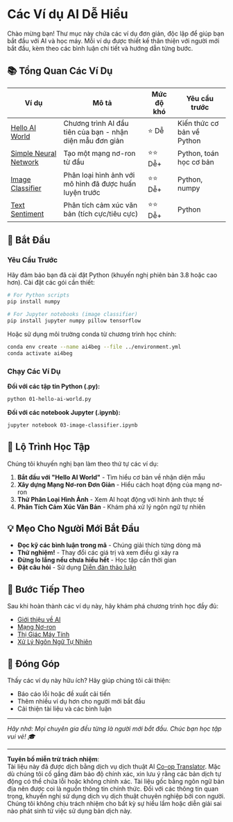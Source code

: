 <!--
CO_OP_TRANSLATOR_METADATA:
{
  "original_hash": "0d1babfdcbeb46525f2db3fbaaa54cd7",
  "translation_date": "2025-10-03T11:32:24+00:00",
  "source_file": "examples/README.md",
  "language_code": "vi"
}
-->
# Các Ví dụ AI Dễ Hiểu

Chào mừng bạn! Thư mục này chứa các ví dụ đơn giản, độc lập để giúp bạn bắt đầu với AI và học máy. Mỗi ví dụ được thiết kế thân thiện với người mới bắt đầu, kèm theo các bình luận chi tiết và hướng dẫn từng bước.

## 📚 Tổng Quan Các Ví Dụ

| Ví dụ | Mô tả | Mức độ khó | Yêu cầu trước |
|-------|-------|------------|---------------|
| [Hello AI World](../../../examples/01-hello-ai-world.py) | Chương trình AI đầu tiên của bạn - nhận diện mẫu đơn giản | ⭐ Dễ | Kiến thức cơ bản về Python |
| [Simple Neural Network](../../../examples/02-simple-neural-network.py) | Tạo một mạng nơ-ron từ đầu | ⭐⭐ Dễ+ | Python, toán học cơ bản |
| [Image Classifier](./03-image-classifier.ipynb) | Phân loại hình ảnh với mô hình đã được huấn luyện trước | ⭐⭐ Dễ+ | Python, numpy |
| [Text Sentiment](../../../examples/04-text-sentiment.py) | Phân tích cảm xúc văn bản (tích cực/tiêu cực) | ⭐⭐ Dễ+ | Python |

## 🚀 Bắt Đầu

### Yêu Cầu Trước

Hãy đảm bảo bạn đã cài đặt Python (khuyến nghị phiên bản 3.8 hoặc cao hơn). Cài đặt các gói cần thiết:

```bash
# For Python scripts
pip install numpy

# For Jupyter notebooks (image classifier)
pip install jupyter numpy pillow tensorflow
```

Hoặc sử dụng môi trường conda từ chương trình học chính:

```bash
conda env create --name ai4beg --file ../environment.yml
conda activate ai4beg
```

### Chạy Các Ví Dụ

**Đối với các tập tin Python (.py):**
```bash
python 01-hello-ai-world.py
```

**Đối với các notebook Jupyter (.ipynb):**
```bash
jupyter notebook 03-image-classifier.ipynb
```

## 📖 Lộ Trình Học Tập

Chúng tôi khuyến nghị bạn làm theo thứ tự các ví dụ:

1. **Bắt đầu với "Hello AI World"** - Tìm hiểu cơ bản về nhận diện mẫu
2. **Xây dựng Mạng Nơ-ron Đơn Giản** - Hiểu cách hoạt động của mạng nơ-ron
3. **Thử Phân Loại Hình Ảnh** - Xem AI hoạt động với hình ảnh thực tế
4. **Phân Tích Cảm Xúc Văn Bản** - Khám phá xử lý ngôn ngữ tự nhiên

## 💡 Mẹo Cho Người Mới Bắt Đầu

- **Đọc kỹ các bình luận trong mã** - Chúng giải thích từng dòng mã
- **Thử nghiệm!** - Thay đổi các giá trị và xem điều gì xảy ra
- **Đừng lo lắng nếu chưa hiểu hết** - Học tập cần thời gian
- **Đặt câu hỏi** - Sử dụng [Diễn đàn thảo luận](https://github.com/microsoft/AI-For-Beginners/discussions)

## 🔗 Bước Tiếp Theo

Sau khi hoàn thành các ví dụ này, hãy khám phá chương trình học đầy đủ:
- [Giới thiệu về AI](../lessons/1-Intro/README.md)
- [Mạng Nơ-ron](../lessons/3-NeuralNetworks/README.md)
- [Thị Giác Máy Tính](../lessons/4-ComputerVision/README.md)
- [Xử Lý Ngôn Ngữ Tự Nhiên](../lessons/5-NLP/README.md)

## 🤝 Đóng Góp

Thấy các ví dụ này hữu ích? Hãy giúp chúng tôi cải thiện:
- Báo cáo lỗi hoặc đề xuất cải tiến
- Thêm nhiều ví dụ hơn cho người mới bắt đầu
- Cải thiện tài liệu và các bình luận

---

*Hãy nhớ: Mọi chuyên gia đều từng là người mới bắt đầu. Chúc bạn học tập vui vẻ! 🎓*

---

**Tuyên bố miễn trừ trách nhiệm**:  
Tài liệu này đã được dịch bằng dịch vụ dịch thuật AI [Co-op Translator](https://github.com/Azure/co-op-translator). Mặc dù chúng tôi cố gắng đảm bảo độ chính xác, xin lưu ý rằng các bản dịch tự động có thể chứa lỗi hoặc không chính xác. Tài liệu gốc bằng ngôn ngữ bản địa nên được coi là nguồn thông tin chính thức. Đối với các thông tin quan trọng, khuyến nghị sử dụng dịch vụ dịch thuật chuyên nghiệp bởi con người. Chúng tôi không chịu trách nhiệm cho bất kỳ sự hiểu lầm hoặc diễn giải sai nào phát sinh từ việc sử dụng bản dịch này.